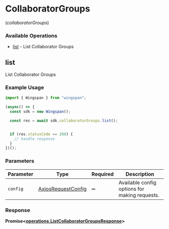 # CollaboratorGroups
(*collaboratorGroups*)

### Available Operations

* [list](#list) - List Collaborator Groups

## list

List Collaborator Groups

### Example Usage

```typescript
import { Wingspan } from "wingspan";

(async() => {
  const sdk = new Wingspan();

  const res = await sdk.collaboratorGroups.list();


  if (res.statusCode == 200) {
    // handle response
  }
})();
```

### Parameters

| Parameter                                                    | Type                                                         | Required                                                     | Description                                                  |
| ------------------------------------------------------------ | ------------------------------------------------------------ | ------------------------------------------------------------ | ------------------------------------------------------------ |
| `config`                                                     | [AxiosRequestConfig](https://axios-http.com/docs/req_config) | :heavy_minus_sign:                                           | Available config options for making requests.                |


### Response

**Promise<[operations.ListCollaboratorGroupsResponse](../../models/operations/listcollaboratorgroupsresponse.md)>**

